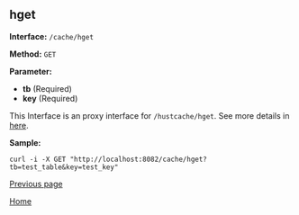 ## hget ##

**Interface:** `/cache/hget`

**Method:** `GET`

**Parameter:** 

*  **tb** (Required)  
*  **key** (Required)  

This Interface is an proxy interface for `/hustcache/hget`. See more details in [here](../../hustdb/hustcache/hget.md).  

**Sample:**

    curl -i -X GET "http://localhost:8082/cache/hget?tb=test_table&key=test_key"

[Previous page](../cache.md)

[Home](../../../index.md)